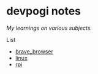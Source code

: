 # devpogi notes

*My learnings on various subjects.*

List

- [brave_browser](brave_browser/brave_browser_notes.md)
- [linux](linux/linux_notes.md)
- [rpi](rpi/rpi_notes.md)


